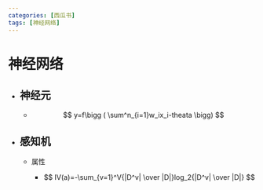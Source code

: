 ```yaml
---
categories: [西瓜书]
tags: [神经网络]
---
```

# 神经网络

- ## 神经元

  - $$
    y=f\bigg ( \sum^n_{i=1}w_ix_i-theata \bigg)
    $$
  
- ## 感知机

  - 属性

    - $$
      IV(a)=-\sum_{v=1}^V{|D^v| \over |D|}log_2{|D^v| \over |D|}
      $$

